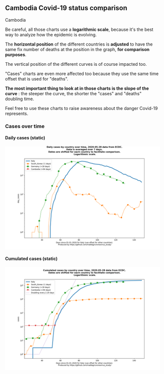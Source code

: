 ## Cambodia Covid-19 status comparison 

Cambodia



Be careful, all those charts use a **logarithmic scale**, because it's the best way to analyze how the epidemic is evolving.
 
The **horizontal position** of the different countries is **adjusted** to have the same fix number of deaths at the position in the graph, **for comparison purposes**.

The vertical position of the different curves is of course impacted too.

"Cases" charts are even more affected too because they use the same time offset that is used for "deaths".

**The most important thing to look at in those charts is the slope of the curve** : the steeper the curve, the shorter the "cases" and "deaths" doubling time.

Feel free to use these charts to raise awareness about the danger Covid-19 represents. 


 
### Cases over time
 
#### Daily cases (static)
![Cambodia covid-19 daily cases static chart](https://raw.githubusercontent.com/madlag/coronavirus_study/master/notebooks/graphs/2020-05-28/countries/Cambodia/2020-05-28_Cambodia_day_cases.png "Cambodia covid-19 day_cases static chart")   
 
#### Cumulated cases (static)
![Cambodia covid-19 cumulated cases static chart](https://raw.githubusercontent.com/madlag/coronavirus_study/master/notebooks/graphs/2020-05-28/countries/Cambodia/2020-05-28_Cambodia_cases.png "Cambodia covid-19 cases static chart")   

